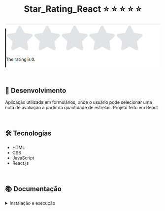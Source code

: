 <h1 align="center">Star_Rating_React ⭐ ⭐ ⭐ ⭐ ⭐</h1>

![Preview Projeto](./star_rating/src/starRating.gif)

<!-- ## Acesse o projeto clicando <a href="https://lauropera.github.io/dont-trumps/">AQUI</a>-->

<br />

## 📡 Desenvolvimento

Aplicação utilizada em formulários, onde o usuário pode selecionar uma nota de avaliação a partir da quantidade de estrelas. Projeto feito em React

<br />

## 🛠️ Tecnologias

* HTML
* CSS
* JavaScript
* React.js

<br />

## 📚 Documentação

  <details>
    <summary>Instalação e execução</summary>
    <br />

- Faça o fork do repositório:
  Tutorial [AQUI](https://github.com/UNIVALI-LITE/Portugol-Studio/wiki/Fazendo-um-Fork-do-reposit%C3%B3rio)
- Abra seu terminal e navegue até a pasta onde preferir alocar o projeto.

- Clone o repositório:

  ```sh
    git clone git@github.com:"SeuNomeNoGitHub"/star_rating_react.git
  ```

- Após ter o repositório clonado em sua maquina, execute este comando para acessar a parta do projeto:

  ```sh
    cd star_rating_react
  ```

- Dentro da pasta do projeto, execute o comando abaixo para instalar as dependências do projeto:

  Caso utilize o npm:

  ```sh
    npm install
  ```

  Caso utilize o yarn:

  ```sh
    yarn install
  ```

- Dentro da pasta do projeto, execute o comando abaixo para iniciar o servidor do projeto:

      Caso utilize o npm:

      ```sh
        npm start
      ```

      Caso utilize o yarn:

      ```sh
        yarn start
      ```

  O aplicativo sera executado em modo de desenvolvimento.
  Abrindo na porta padrão que o React usa: <http://localhost:3000/> em seu navegador.

    </details>
  <br />

<!-- # :iphone: Mobile

![Mobile Screenshot](./imgs/Mobile-Preview.png)

<br /> -->

<!-- # :camera: Screenshots

![PC Screenshot](./src/image.png)

<br /> -->


